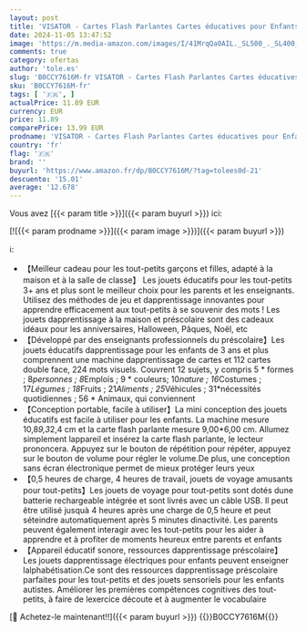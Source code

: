 ```yaml
---
layout: post
title: 'VISATOR - Cartes Flash Parlantes Cartes éducatives pour Enfants Talking Flash Cards 112 Feuilles 224 Mots De 3+ Ans Montessori Jouets éducatifs pour Enfants Cadeaux d anniversaire pour Enfants Bleu '
date: 2024-11-05 13:47:52
image: 'https://m.media-amazon.com/images/I/41MrqQa0AIL._SL500_._SL400_.jpg'
comments: true
category: ofertas
author: 'tole.es'
slug: 'B0CCY7616M-fr VISATOR - Cartes Flash Parlantes Cartes éducatives pour...'
sku: 'B0CCY7616M-fr'
tags: [ '🇫🇷', ]
actualPrice: 11.89 EUR
currency: EUR
price: 11.89
comparePrice: 13.99 EUR
prodname: 'VISATOR - Cartes Flash Parlantes Cartes éducatives pour Enfants Talking Flash Cards 112 Feuilles 224 Mots De 3+ Ans Montessori Jouets éducatifs pour Enfants Cadeaux d anniversaire pour Enfants Bleu '
country: 'fr'
flag: '🇫🇷'
brand: ''
buyurl: 'https://www.amazon.fr/dp/B0CCY7616M/?tag=tolees0d-21'
descuento: '15.01'
average: '12.678'
---
```


Vous avez [{{< param title >}}]({{< param buyurl >}}) ici:

[![{{< param prodname >}}]({{< param image >}})]({{< param buyurl >}})

ℹ️:

- 【Meilleur cadeau pour les tout-petits garçons et filles, adapté à la maison et à la salle de classe】 Les jouets éducatifs pour les tout-petits 3+ ans et plus sont le meilleur choix pour les parents et les enseignants. Utilisez des méthodes de jeu et dapprentissage innovantes pour apprendre efficacement aux tout-petits à se souvenir des mots ! Les jouets dapprentissage à la maison et préscolaire sont des cadeaux idéaux pour les anniversaires, Halloween, Pâques, Noël, etc
- 【Développé par des enseignants professionnels du préscolaire】Les jouets éducatifs dapprentissage pour les enfants de 3 ans et plus comprennent une machine dapprentissage de cartes et 112 cartes double face, 224 mots visuels. Couvrent 12 sujets, y compris 5 * formes ; 8*personnes ; 8*Emplois ; 9 * couleurs; 10*nature ; 16*Costumes ; 17*Légumes ; 18*Fruits ; 21*Aliments ; 25*Véhicules ; 31*nécessités quotidiennes ; 56 * Animaux, qui conviennent
- 【Conception portable, facile à utiliser】La mini conception des jouets éducatifs est facile à utiliser pour les enfants. La machine mesure 10,8*9,3*2,4 cm et la carte flash parlante mesure 9,00*6,00 cm. Allumez simplement lappareil et insérez la carte flash parlante, le lecteur prononcera. Appuyez sur le bouton de répétition pour répéter, appuyez sur le bouton de volume pour régler le volume.De plus, une conception sans écran électronique permet de mieux protéger leurs yeux
- 【0,5 heures de charge, 4 heures de travail, jouets de voyage amusants pour tout-petits】Les jouets de voyage pour tout-petits sont dotés dune batterie rechargeable intégrée et sont livrés avec un câble USB. Il peut être utilisé jusquà 4 heures après une charge de 0,5 heure et peut séteindre automatiquement après 5 minutes dinactivité. Les parents peuvent également interagir avec les tout-petits pour les aider à apprendre et à profiter de moments heureux entre parents et enfants
- 【Appareil éducatif sonore, ressources dapprentissage préscolaire】 Les jouets dapprentissage électriques pour enfants peuvent enseigner lalphabétisation.Ce sont des ressources dapprentissage préscolaire parfaites pour les tout-petits et des jouets sensoriels pour les enfants autistes. Améliorer les premières compétences cognitives des tout-petits, à faire de lexercice découte et à augmenter le vocabulaire

[🛒 Achetez-le maintenant!!]({{< param buyurl >}})
{{<world>}}B0CCY7616M{{</world>}}
